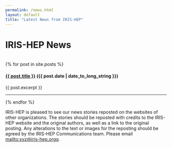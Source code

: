 ```yaml
---
permalink: /news.html
layout: default
title: "Latest News from IRIS-HEP"
---
```


<h1>IRIS-HEP News</h1>
<br>
{% for post in site.posts %}
<h4><a href="{{ post.url }}">{{ post.title }}</a> ({{ post.date | date_to_long_string }})</h4>
{{ post.excerpt }}
<hr/>
{% endfor %}

IRIS-HEP is pleased to see our news stories reposted on the websites of other organizations. The stories should be reposted with credits to the IRIS-HEP website and the original authors, as well as a link to the original posting. Any alterations to the text or images for the reposting should be agreed by the IRIS-HEP Communications team.  Please email <mailto:xyz@iris-hep.orgg>.



